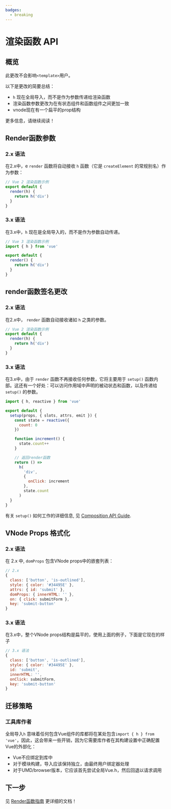 ```yaml
---
badges:
  - breaking
---
```


# 渲染函数 API <MigrationBadges :badges="$frontmatter.badges" />

## 概览

此更改不会影响`<template>`用户。

以下是更改的简要总结：

- `h` 现在全局导入，而不是作为参数传递给渲染函数
- 渲染函数参数更改为在有状态组件和函数组件之间更加一致
- vnode现在有一个扁平的prop结构

更多信息，请继续阅读！

## Render函数参数

### 2.x 语法

在2.x中，e `render` 函数将自动接收 `h` 函数（它是 `createElement` 的常规别名）作为参数：

```js
// Vue 2 渲染函数示例
export default {
  render(h) {
    return h('div')
  }
}
```

### 3.x 语法

在3.x中，`h` 现在是全局导入的，而不是作为参数自动传递。


```js
// Vue 3 渲染函数示例
import { h } from 'vue'

export default {
  render() {
    return h('div')
  }
}
```

## render函数签名更改

### 2.x 语法

在2.x中， `render` 函数自动接收诸如 `h` 之类的参数。

```js
// Vue 2 渲染函数示例
export default {
  render(h) {
    return h('div')
  }
}
```

### 3.x 语法

在3.x中，由于 `render` 函数不再接收任何参数，它将主要用于 `setup()` 函数内部。这还有一个好处：可以访问作用域中声明的被动状态和函数，以及传递给 `setup()` 的参数。


```js
import { h, reactive } from 'vue'

export default {
  setup(props, { slots, attrs, emit }) {
    const state = reactive({
      count: 0
    })

    function increment() {
      state.count++
    }

    // 返回render函数
    return () =>
      h(
        'div',
        {
          onClick: increment
        },
        state.count
      )
  }
}
```

有关 `setup()` 如何工作的详细信息, 见 [Composition API Guide](/guide/composition-api-introduction.html).

## VNode Props 格式化

### 2.x 语法

在 2.x 中, `domProps` 包含VNode props中的嵌套列表：

```js
// 2.x
{
  class: ['button', 'is-outlined'],
  style: { color: '#34495E' },
  attrs: { id: 'submit' },
  domProps: { innerHTML: '' },
  on: { click: submitForm },
  key: 'submit-button'
}
```

### 3.x 语法

在3.x中，整个VNode props结构是扁平的，使用上面的例子，下面是它现在的样子

```js
// 3.x 语法
{
  class: ['button', 'is-outlined'],
  style: { color: '#34495E' },
  id: 'submit',
  innerHTML: '',
  onClick: submitForm,
  key: 'submit-button'
}
```

## 迁移策略

### 工具库作者

全局导入`h` 意味着任何包含Vue组件的库都将在某处包含`import { h } from 'vue'`，因此，这会带来一些开销，因为它需要库作者在其构建设置中正确配置Vue的外部化：

- Vue不应绑定到库中
- 对于模块构建，导入应该保持独立，由最终用户绑定器处理
- 对于UMD/browser版本，它应该首先尝试全局Vue.h，然后回退以请求调用

## 下一步

见 [Render函数指南](/guide/render-function) 更详细的文档！
